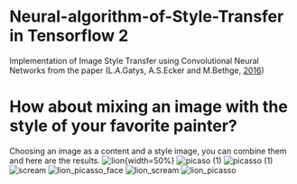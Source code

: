 # Neural-algorithm-of-Style-Transfer in Tensorflow 2

Implementation of Image Style Transfer using Convolutional Neural Networks from the paper (L.A.Gatys, A.S.Ecker and M.Bethge, [2016](https://openaccess.thecvf.com/content_cvpr_2016/html/Gatys_Image_Style_Transfer_CVPR_2016_paper.html))

# How about mixing an image with the style of your favorite painter?

Choosing an image as a content and a style image, you can combine them and here are the results.
![lion](https://user-images.githubusercontent.com/118340733/203806431-f3bb8c81-3919-4cc3-878a-9ed93023b076.jpg){width=50%}
![picaso (1)](https://user-images.githubusercontent.com/118340733/203806448-cab4faee-3aa7-4ab4-b3e5-aaed88ce0d8b.jpg)
![picasso (1)](https://user-images.githubusercontent.com/118340733/203806462-e6266319-66a7-4b4b-8c4a-7c1b10836272.jpg)
![scream](https://user-images.githubusercontent.com/118340733/203806473-5b8ec61a-4cfd-46c7-8244-c1a84b54d5cb.jpg)
![lion_picasso_face](https://user-images.githubusercontent.com/118340733/203806509-fa920f5a-586f-49c3-b4ee-47d9fb24952f.jpg)
![lion_scream](https://user-images.githubusercontent.com/118340733/203806544-753fb025-2de4-47e4-a404-f2ccf7f37ced.jpg)
![lion_picasso](https://user-images.githubusercontent.com/118340733/203806667-e82f48f8-c62c-435d-8b80-70b499398783.jpg)

